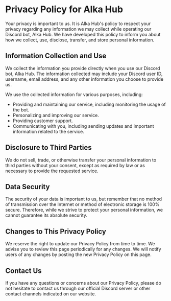 # Privacy Policy for Alka Hub

Your privacy is important to us. It is Alka Hub's policy to respect your privacy regarding any information we may collect while operating our Discord bot, Alka Hub. We have developed this policy to inform you about how we collect, use, disclose, transfer, and store personal information.

## Information Collection and Use

We collect the information you provide directly when you use our Discord bot, Alka Hub. The information collected may include your Discord user ID, username, email address, and any other information you choose to provide us.

We use the collected information for various purposes, including:

- Providing and maintaining our service, including monitoring the usage of the bot.
- Personalizing and improving our service.
- Providing customer support.
- Communicating with you, including sending updates and important information related to the service.

## Disclosure to Third Parties

We do not sell, trade, or otherwise transfer your personal information to third parties without your consent, except as required by law or as necessary to provide the requested service.

## Data Security

The security of your data is important to us, but remember that no method of transmission over the Internet or method of electronic storage is 100% secure. Therefore, while we strive to protect your personal information, we cannot guarantee its absolute security.

## Changes to This Privacy Policy

We reserve the right to update our Privacy Policy from time to time. We advise you to review this page periodically for any changes. We will notify users of any changes by posting the new Privacy Policy on this page.

## Contact Us

If you have any questions or concerns about our Privacy Policy, please do not hesitate to contact us through our official Discord server or other contact channels indicated on our website.
